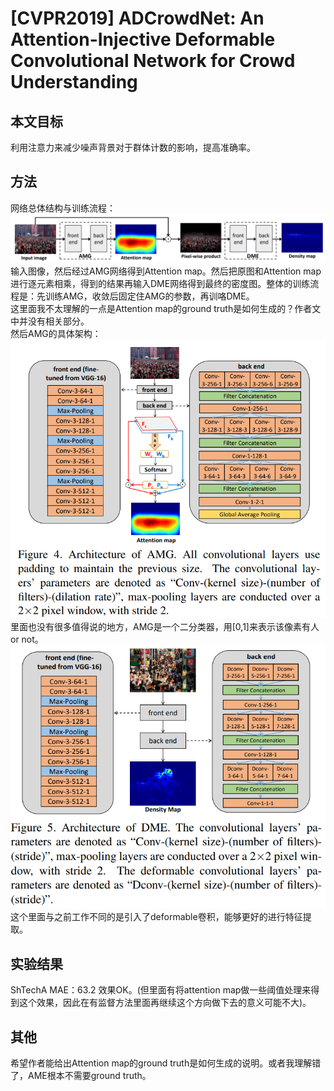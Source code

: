 # [CVPR2019] ADCrowdNet: An Attention-Injective Deformable Convolutional Network for Crowd Understanding

## 本文目标
利用注意力来减少噪声背景对于群体计数的影响，提高准确率。

## 方法
网络总体结构与训练流程：  
![network](network.png)  
输入图像，然后经过AMG网络得到Attention map。然后把原图和Attention map进行逐元素相乘，得到的结果再输入DME网络得到最终的密度图。整体的训练流程是：先训练AMG，收敛后固定住AMG的参数，再训咯DME。  
这里面我不太理解的一点是Attention map的ground truth是如何生成的？作者文中并没有相关部分。  
然后AMG的具体架构：  
![AMG](AMG.png)  
里面也没有很多值得说的地方，AMG是一个二分类器，用[0,1]来表示该像素有人or not。  
![DME](DME.png)  
这个里面与之前工作不同的是引入了deformable卷积，能够更好的进行特征提取。  

## 实验结果
ShTechA MAE：63.2 效果OK。(但里面有将attention map做一些阈值处理来得到这个效果，因此在有监督方法里面再继续这个方向做下去的意义可能不大)。

## 其他
希望作者能给出Attention map的ground truth是如何生成的说明。或者我理解错了，AME根本不需要ground truth。